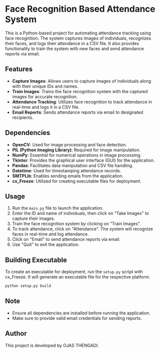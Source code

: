 
# Face Recognition Based Attendance System

This is a Python-based project for automating attendance tracking using face recognition. The system captures images of individuals, recognizes their faces, and logs their attendance in a CSV file. It also provides functionality to train the system with new faces and send attendance reports via email.

## Features

- **Capture Images**: Allows users to capture images of individuals along with their unique IDs and names.
- **Train Images**: Trains the face recognition system with the captured images for accurate recognition.
- **Attendance Tracking**: Utilizes face recognition to track attendance in real-time and logs it in a CSV file.
- **Email Reports**: Sends attendance reports via email to designated recipients.

## Dependencies

- **OpenCV**: Used for image processing and face detection.
- **PIL (Python Imaging Library)**: Required for image manipulation.
- **NumPy**: Essential for numerical operations in image processing.
- **Tkinter**: Provides the graphical user interface (GUI) for the application.
- **Pandas**: Facilitates data manipulation and CSV file handling.
- **Datetime**: Used for timestamping attendance records.
- **SMTPLib**: Enables sending emails from the application.
- **cx_Freeze**: Utilized for creating executable files for deployment.

## Usage

1. Run the `main.py` file to launch the application.
2. Enter the ID and name of individuals, then click on "Take Images" to capture their images.
3. Train the face recognition system by clicking on "Train Images".
4. To track attendance, click on "Attendance". The system will recognize faces in real-time and log attendance.
5. Click on "Email" to send attendance reports via email.
6. Use "Quit" to exit the application.

## Building Executable

To create an executable for deployment, run the `setup.py` script with cx_Freeze. It will generate an executable file for the respective platform.

```bash
python setup.py build
```

## Note

- Ensure all dependencies are installed before running the application.
- Make sure to provide valid email credentials for sending reports.

## Author

This project is developed by OJAS THENGADI.


